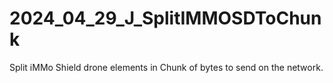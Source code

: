 # 2024_04_29_J_SplitIMMOSDToChunk
Split iMMo Shield drone elements in Chunk of bytes to send on the network.
